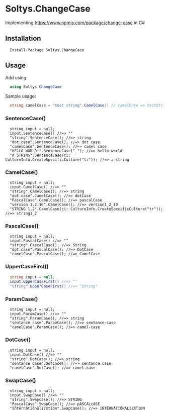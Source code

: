 # Soltys.ChangeCase

Implementing https://www.npmjs.com/package/change-case in C#

## Installation 
```
  Install-Package Soltys.ChangeCase
```

## Usage
Add using:
```csharp
  using Soltys.ChangeCase
```

Sample usage:
```csharp
  string camelCase = "test string".CamelCase() // camelCase => testString
```

### SentenceCase()

```charp
  string input = null;
  input.SentenceCase() //=> ""
  "string".SentenceCase(); //=> string
  "dot.case".SentenceCase(); //=> dot case
  "camelCase".SentenceCase(); //=> camel case
  "HELLO WORLD!".SentenceCase("_"); //=> hello_world
  "A STRING".SentenceCase(ci: CultureInfo.CreateSpecificCulture("tr")); //=> a strıng
```

### CamelCase()

```charp
  string input = null;
  input.CamelCase() //=> ""
  "string".CamelCase(); //=> string
  "dot.case".CamelCase(); //=> dotCase
  "PascalCase".CamelCase(); //=> pascalCase
  "version 1.2.10".CamelCase(); //=> version1_2_10
  "STRING 1.2".CamelCase(ci: CultureInfo.CreateSpecificCulture("tr")); //=> strıng1_2
```

### PascalCase()

```charp
  string input = null;
  input.PascalCase() //=> ""
  "string".PascalCase(); //=> String
  "dot.case".PascalCase(); //=> DotCase
  "camelCase".PascalCase(); //=> CamelCase
```

### UpperCaseFirst()

```csharp
  string input = null;
  input.UpperCaseFirst() //=> ""
  "string".UpperCaseFirst() //=> "String"
```

### ParamCase()

```charp
  string input = null;
  input.ParamCase() //=> ""
  "string".ParamCase(); //=> string
  "sentance case".ParamCase(); //=> sentance-case
  "camelCase".ParamCase(); //=> camel-case
```

### DotCase()

```charp
  string input = null;
  input.DotCase() //=> ""
  "string".DotCase(); //=> string
  "sentance case".DotCase(); //=> sentance.case
  "camelCase".DotCase(); //=> camel.case
```

### SwapCase()

```charp
  string input = null;
  input.SwapCase() //=> ""
  "string".SwapCase(); //=> STRING
  "PascalCase".SwapCase(); //=> pASCALcASE
  "Iñtërnâtiônàlizætiøn".SwapCase(); //=> iÑTËRNÂTIÔNÀLIZÆTIØN
```

